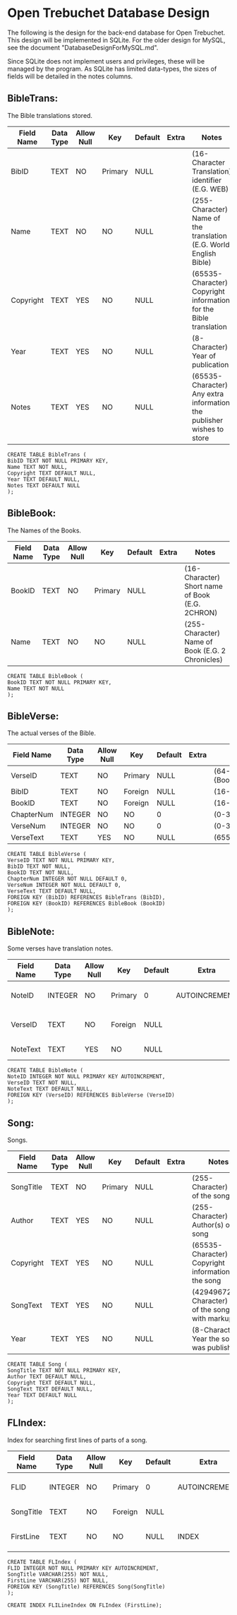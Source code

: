 # Open Trebuchet Database Design

The following is the design for the back-end database for Open Trebuchet.  This design will be implemented in SQLite.  For the older design for MySQL, see the document "DatabaseDesignForMySQL.md".

Since SQLite does not implement users and privileges, these will be managed by the program.  As SQLite has limited data-types, the sizes of fields will be detailed in the notes columns.

## BibleTrans:

The Bible translations stored.

Field Name | Data Type | Allow Null | Key | Default | Extra | Notes
---------- | --------- | ---------- | --- | ------- | ----- | -----
BibID | TEXT | NO | Primary | NULL |   | (16-Character Translation) identifier (E.G. WEB)
Name | TEXT | NO | NO | NULL |    | (255-Character) Name of the translation (E.G. World English Bible)
Copyright | TEXT | YES | NO | NULL |    | (65535-Character) Copyright information for the Bible translation
Year | TEXT | YES | NO | NULL |    | (8-Character) Year of publication
Notes | TEXT | YES | NO | NULL |    | (65535-Character) Any extra information the publisher wishes to store

```sqlite
CREATE TABLE BibleTrans (
BibID TEXT NOT NULL PRIMARY KEY,
Name TEXT NOT NULL,
Copyright TEXT DEFAULT NULL,
Year TEXT DEFAULT NULL,
Notes TEXT DEFAULT NULL
);
```


## BibleBook:

The Names of the Books.

Field Name | Data Type | Allow Null | Key | Default | Extra | Notes
---------- | --------- | ---------- | --- | ------- | ----- | -----
BookID | TEXT | NO | Primary | NULL |    | (16-Character) Short name of Book (E.G. 2CHRON)
Name | TEXT | NO | NO | NULL |    | (255-Character) Name of Book (E.G. 2 Chronicles)

```sqlite
CREATE TABLE BibleBook (
BookID TEXT NOT NULL PRIMARY KEY,
Name TEXT NOT NULL
);
```


## BibleVerse:

The actual verses of the Bible.

Field Name | Data Type | Allow Null | Key | Default | Extra | Notes
---------- | --------- | ---------- | --- | ------- | ----- | -----
VerseID | TEXT | NO | Primary | NULL |    | (64-Character) Verse ID, format: {BibID}{BookID}HEX({ChapterNum})HEX({VerseNum})
BibID | TEXT | NO | Foreign | NULL |    | (16-Character) Bible ID, Links to BibleTrans
BookID | TEXT | NO | Foreign | NULL |    | (16-Character) Book ID Links to BibleBook
ChapterNum | INTEGER | NO | NO | 0 |    | (0-32767) Chapter
VerseNum | INTEGER | NO | NO | 0 |    | (0-32767) Verse
VerseText | TEXT | YES | NO | NULL |    | (65535-Chararcter) Text of the verse

```sqlite
CREATE TABLE BibleVerse (
VerseID TEXT NOT NULL PRIMARY KEY,
BibID TEXT NOT NULL,
BookID TEXT NOT NULL,
ChapterNum INTEGER NOT NULL DEFAULT 0,
VerseNum INTEGER NOT NULL DEFAULT 0,
VerseText TEXT DEFAULT NULL,
FOREIGN KEY (BibID) REFERENCES BibleTrans (BibID),
FOREIGN KEY (BookID) REFERENCES BibleBook (BookID)
);
```


## BibleNote:

Some verses have translation notes.

Field Name | Data Type | Allow Null | Key | Default | Extra | Notes
---------- | --------- | ---------- | --- | ------- | ----- | -----
NoteID | INTEGER | NO | Primary | 0 | AUTOINCREMENT | (0-18446744073709551615) RowID
VerseID | TEXT | NO | Foreign | NULL |    | (64-Character) Verse to which the note refers (Links to BibleVerse)
NoteText | TEXT | YES | NO | NULL |    | (65535-Character) Text of the note

```sqlite
CREATE TABLE BibleNote (
NoteID INTEGER NOT NULL PRIMARY KEY AUTOINCREMENT,
VerseID TEXT NOT NULL,
NoteText TEXT DEFAULT NULL,
FOREIGN KEY (VerseID) REFERENCES BibleVerse (VerseID)
);
```


## Song:

Songs.

Field Name | Data Type | Allow Null | Key | Default | Extra | Notes
---------- | --------- | ---------- | --- | ------- | ----- | -----
SongTitle | TEXT | NO | Primary | NULL |    | (255-Character) Title of the song
Author | TEXT | YES | NO | NULL |    | (255-Character) Author(s) of the song
Copyright | TEXT | YES | NO | NULL |    | (65535-Character) Copyright information of the song
SongText | TEXT | YES | NO | NULL |    | (4294967295-Character) Text of the song with markup
Year | TEXT | YES | NO | NULL |    | (8-Character) Year the song was published

```sqlite
CREATE TABLE Song (
SongTitle TEXT NOT NULL PRIMARY KEY,
Author TEXT DEFAULT NULL,
Copyright TEXT DEFAULT NULL,
SongText TEXT DEFAULT NULL,
Year TEXT DEFAULT NULL
);
```


## FLIndex:

Index for searching first lines of parts of a song.

Field Name | Data Type | Allow Null | Key | Default | Extra | Notes
---------- | --------- | ---------- | --- | ------- | ----- | -----
FLID | INTEGER | NO | Primary | 0 | AUTOINCREMENT| (0-18446744073709551615) RowID
SongTitle | TEXT | NO | Foreign | NULL |    | (255-Character) Links to Song
FirstLine | TEXT | NO | NO | NULL | INDEX | (255-Character) Searchable first line index as FLILineIndex

```sqlite
CREATE TABLE FLIndex (
FLID INTEGER NOT NULL PRIMARY KEY AUTOINCREMENT,
SongTitle VARCHAR(255) NOT NULL,
FirstLine VARCHAR(255) NOT NULL,
FOREIGN KEY (SongTitle) REFERENCES Song(SongTitle)
);

CREATE INDEX FLILineIndex ON FLIndex (FirstLine);
```
